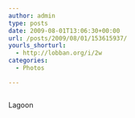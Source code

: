```yaml
---
author: admin
type: posts
date: 2009-08-01T13:06:30+00:00
url: /posts/2009/08/01/153615937/
yourls_shorturl:
  - http://lobban.org/i/2w
categories:
  - Photos

---
```

<div class="figure">
  <img src="https://andy.lobban.org/photo/1280/153615937/1/n6SoNyvfPqlwjjqm7jxcarmJ" alt="" />
</div>

Lagoon